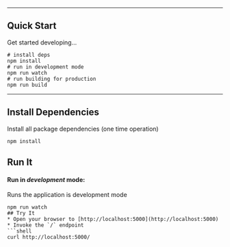 _ _ _ _
## Quick Start
Get started developing...
```shell
# install deps
npm install
# run in development mode
npm run watch
# run building for production
npm run build
```
---
## Install Dependencies
Install all package dependencies (one time operation)
```shell
npm install
```
## Run It
#### Run in *development* mode:
Runs the application is development mode
```shell
npm run watch
## Try It
* Open your browser to [http://localhost:5000](http://localhost:5000)
* Invoke the `/` endpoint
```shell
curl http://localhost:5000/
